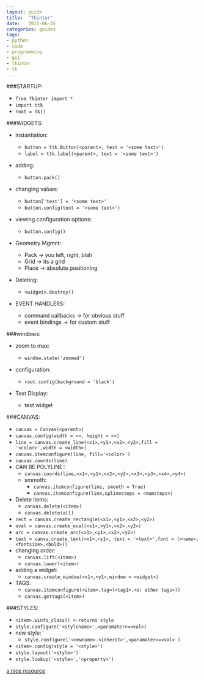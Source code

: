 ```yaml
---
layout: guide
title:  "Tkinter"
date:   2015-06-25
categories: guides
tags:
- python
- code
- programming
- gui
- tkinter
- tk
---
```

###STARTUP:
* `from Tkinter import *`
* `import ttk`
* `root = Tk()`

###WIDGETS:
* instantiation:
    * `button = ttk.Button(<parent>, text = '<some text>')`
    * `label = ttk.label(<parent>, text = '<some text>')`
* adding:
    * `button.pack()`
* changing values:
    * `button['text'] = '<some text>'`
    * `button.config(text = '<some text>')`
* viewing configuration options:
    * `button.config()`
* Geometry Mgmnt:
    * Pack -> you left, right, blah
    * Grid -> its a gird
    * Place -> absolute positioning
* Deleting:
    * `<widget>.destroy()`

* EVENT HANDLERS:
    * command callbacks -> for obvious stuff
    * event bindings -> for custom stuff

###windows:
* zoom to max:
    * `window.state('zoomed')`
* configuration:
    * `root.config(background = 'black')`

* Text Display:
    * text widget

###CANVAS:
* `canvas = Canvas(<parent>)`
* `canvas.config(width = <>, height = <>)`
* `line = canvas.create_line(<x1>,<y1>,<x2>,<y2>,fill = '<color>',width = <width>)`
* `canvas.itemconfigure(line, fill='<color>')`
* `canvas.coords(line)`
* CAN BE POLYLINE::
    * `canvas.coords(line,<x1>,<y1>,<x2>,<y2>,<x3>,<y3>,<x4>,<y4>)`
    * smmoth:
        * `canvas.itemconfigure(line, smooth = True)`
        * `canvas.itemconfigure(line,splinesteps = <numsteps>)`
* Delete items:
    * `canvas.delete(<item>)`
    * `canvas.delete(all)`
* `rect = canvas.create_rectangle(<x1>,<y1>,<x2>,<y2>)`
* `oval = canvas.create_oval(<x1>,<y1>,<x2>,<y2>)`
* `arc = canvas.create_arc(<x1>,<y1>,<x2>,<y2>)`
* `text = canvs.create_text(<x1>,<y1>, text = '<text>',font = (<name>,<fontsize>,<bold>))`
* changing order:
    * `canvas.lift(<item>)`
    * `canvas.lower(<item>)`
* adding a widget:
    * `canvas.create_window(<x1>,<y1>,window = <widget>)`
* TAGS:
    * `canvas.itemconfigure(<item>,tag=(<tag1>,<o: other tags>))`
    * `canvas.gettags(<item>)`

###STYLES:
* `<item>.winfo_class() <-returns style`
* `style.configure('<stylename>',<paramater>=<val>)`
* new style: `
    * `style.configure('<newname>.<inherit>',<paramater>=<val> )`
* `<item>.config(style = '<style>')`
* `style.layout('<style>')`
* `style.lookup('<style>','<property>')`
    

[a nice resource](http://effbot.org/tkinterbook/widget.htm)